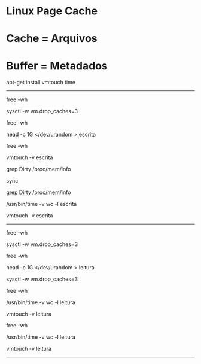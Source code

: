 # Linux Page Cache

# Cache = Arquivos
# Buffer = Metadados

apt-get install vmtouch time

--------------------------------

free -wh

sysctl -w vm.drop_caches=3

free -wh

head -c 1G </dev/urandom > escrita

free -wh

vmtouch -v escrita

grep Dirty /proc/mem/info

sync

grep Dirty /proc/mem/info

/usr/bin/time -v wc -l escrita

vmtouch -v escrita

-------------------

free -wh

sysctl -w vm.drop_caches=3

free -wh

head -c 1G </dev/urandom > leitura

sysctl -w vm.drop_caches=3

free -wh

/usr/bin/time -v wc -l leitura

vmtouch -v leitura

free -wh

/usr/bin/time -v wc -l leitura

vmtouch -v leitura

------------------------------


